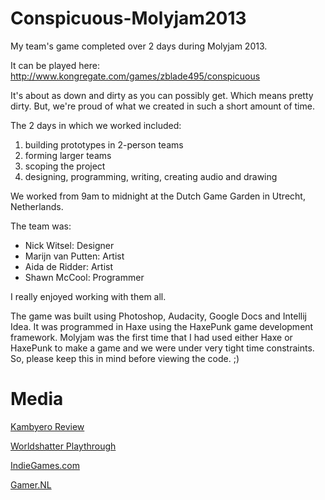 Conspicuous-Molyjam2013
=======================

My team's game completed over 2 days during Molyjam 2013.

It can be played here: http://www.kongregate.com/games/zblade495/conspicuous

It's about as down and dirty as you can possibly get. Which means pretty dirty. But, we're proud of what we created in such a short amount of time.

The 2 days in which we worked included:

1. building prototypes in 2-person teams
2. forming larger teams
3. scoping the project
4. designing, programming, writing, creating audio and drawing

We worked from 9am to midnight at the Dutch Game Garden in Utrecht, Netherlands.

The team was:

* Nick Witsel: Designer
* Marijn van Putten: Artist
* Aida de Ridder: Artist
* Shawn McCool: Programmer

I really enjoyed working with them all.

The game was built using Photoshop, Audacity, Google Docs and Intellij Idea. It was programmed in Haxe using the HaxePunk game development framework. Molyjam was the first time that I had used either Haxe or HaxePunk to make a game and we were under very tight time constraints. So, please keep this in mind before viewing the code. ;)

# Media

[Kambyero Review](http://kambyero.com/2013/07/23/molyjam-deux-conspicuous/)

[Worldshatter Playthrough](http://www.youtube.com/watch?v=VN3AhdLPNIQ&hd=1)

[IndieGames.com](http://indiegames.com/2013/07/browser_pick_molyjam_game_cons.html)

[Gamer.NL](http://www.gamer.nl/achtergrond/430504/molyjam-2013-uitspraken-molyneux-zorgen-voor-games)
